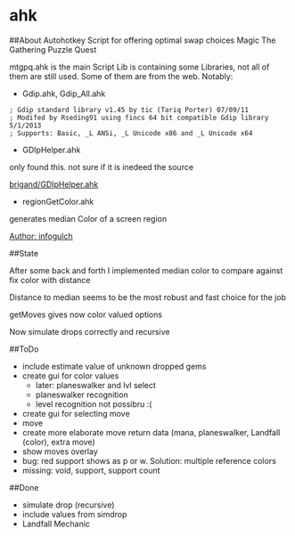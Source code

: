 # ahk

##About
Autohotkey Script for offering optimal swap choices Magic The Gathering Puzzle Quest

mtgpq.ahk is the main Script
Lib is containing some Libraries, not all of them are still used.
Some of them are from the web.
Notably:

* Gdip.ahk, Gdip_All.ahk
```
; Gdip standard library v1.45 by tic (Tariq Porter) 07/09/11
; Modifed by Rseding91 using fincs 64 bit compatible Gdip library 5/1/2013
; Supports: Basic, _L ANSi, _L Unicode x86 and _L Unicode x64
```

* GDIpHelper.ahk

only found this. not sure if it is inedeed the source

[brigand/GDIpHelper.ahk](https://gist.github.com/brigand)

* regionGetColor.ahk

generates median Color of a screen region

[Author: infogulch](https://github.com/infogulch)

##State

After some back and forth I implemented median color to compare against fix color with distance

Distance to median seems to be the most robust and fast choice for the job

getMoves gives now color valued options

Now simulate drops correctly and recursive

##ToDo

* include estimate value of unknown dropped gems
* create gui for color values
    * later: planeswalker and lvl select
    * planeswalker recognition
    * level recognition not possibru :(
* create gui for selecting move
* move
* create more elaborate move return data (mana, planeswalker, Landfall (color), extra move)
* show moves overlay
* bug: red support shows as p or w. Solution: multiple reference colors
* missing: void, support, support count

##Done

* simulate drop (recursive)
* include values from simdrop
* Landfall Mechanic
